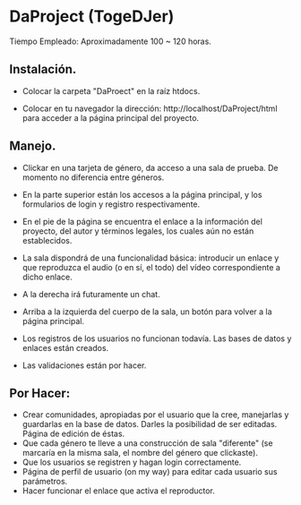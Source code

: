 # DaProject (TogeDJer)

Tiempo Empleado: Aproximadamente 100 ~ 120 horas.

## Instalación.

- Colocar la carpeta "DaProect" en la raíz htdocs.

- Colocar en tu navegador la dirección: http://localhost/DaProject/html para acceder a la página principal del proyecto.

## Manejo.

- Clickar en una tarjeta de género, da acceso a una sala de prueba. De momento no diferencia entre géneros.

- En la parte superior están los accesos a la página principal, y los formularios de login y registro respectivamente.

- En el pie de la página se encuentra el enlace a la información del proyecto, del autor y términos legales, los cuales aún no están establecidos.

- La sala dispondrá de una funcionalidad básica: introducir un enlace y que reproduzca el audio (o en sí, el todo) del vídeo correspondiente a dicho enlace.

- A la derecha irá futuramente un chat.

- Arriba a la izquierda del cuerpo de la sala, un botón para volver a la página principal.

- Los registros de los usuarios no funcionan todavía. Las bases de datos y enlaces están creados.

- Las validaciones están por hacer.

## Por Hacer:

- Crear comunidades, apropiadas por el usuario que la cree, manejarlas y guardarlas en la base de datos. Darles la posibilidad de ser editadas. Página de edición de éstas.
- Que cada género te lleve a una construcción de sala "diferente" (se marcaría en la misma sala, el nombre del género que clickaste).
- Que los usuarios se registren y hagan login correctamente.
- Página de perfil de usuario (on my way) para editar cada usuario sus parámetros.
- Hacer funcionar el enlace que activa el reproductor.

